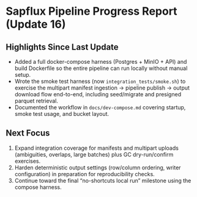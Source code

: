 # Sapflux Pipeline Progress Report (Update 16)

## Highlights Since Last Update
- Added a full docker-compose harness (Postgres + MinIO + API) and build Dockerfile so the entire pipeline can run locally without manual setup.
- Wrote the smoke test harness (now `integration_tests/smoke.sh`) to exercise the multipart manifest ingestion → pipeline publish → output download flow end-to-end, including seed/migrate and presigned parquet retrieval.
- Documented the workflow in `docs/dev-compose.md` covering startup, smoke test usage, and bucket layout.

## Next Focus
1. Expand integration coverage for manifests and multipart uploads (ambiguities, overlaps, large batches) plus GC dry-run/confirm exercises.
2. Harden deterministic output settings (row/column ordering, writer configuration) in preparation for reproducibility checks.
3. Continue toward the final “no-shortcuts local run” milestone using the compose harness.
